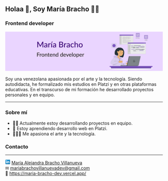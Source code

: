 ## Holaa 👋, Soy María Bracho 👩‍💻
### Frontend developer

![banner](/assets/banner.svg)

Soy una venezolana apasionada por el arte y la tecnología. Siendo autodidacta, he formalizado mis estudios en Platzi y en otras plataformas educativas. En el transcurso de mi formación he desarrollado proyectos personales y en equipo.

---

### Sobre mí
- 👩‍💻 Actualmente estoy desarrollando proyectos en equipo.
- 💚 Estoy aprendiendo desarrollo web en Platzi.
- 👩‍🎨🚀 Me apasiona el arte y la tecnología.

### Contacto
---
![linkedin](/assets/Linkedin-icon.png) [María Alejandra Bracho Villanueva](https://www.linkedin.com/in/mar%C3%ADa-bracho-villanueva/)   
✉ mariabrachovillanuevadev@gmail.com  
📍 https://maria-bracho-dev.vercel.app/


